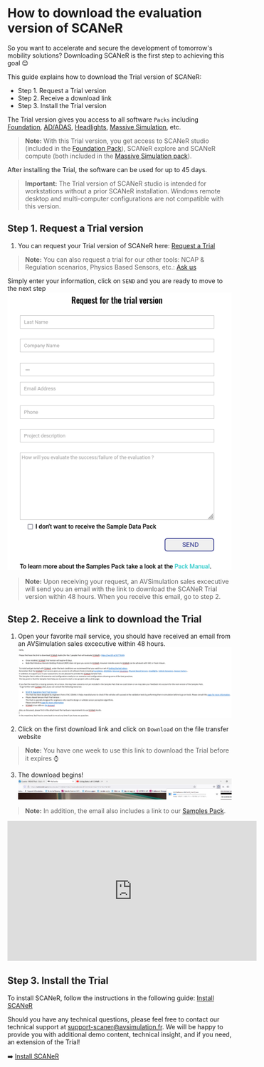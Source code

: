 # How to download the evaluation version of SCANeR

So you want to accelerate and secure the development of tomorrow's mobility solutions? Downloading SCANeR is the first step to achieving this goal 😊

This guide explains how to download the Trial version of SCANeR:
- Step 1. Request a Trial version
- Step 2. Receive a download link
- Step 3. Install the Trial version

The Trial version gives you access to all software `Packs` including [Foundation](https://www.avsimulation.com/pack-foundation/), [AD/ADAS](https://www.avsimulation.com/pack-ad-adas/), [Headlights](https://www.avsimulation.com/pack-headlights/), [Massive Simulation](https://www.avsimulation.com/pack-massive-simulation/), etc.
> **Note:** With this Trial version, you get access to SCANeR studio (included in the [Foundation Pack](https://www.avsimulation.com/pack-foundation/)), SCANeR explore and SCANeR compute (both included in the [Massive Simulation pack](https://www.avsimulation.com/pack-massive-simulation/)).

After installing the Trial, the software can be used for up to 45 days.

> **Important:** The Trial version of SCANeR studio is intended for workstations without a prior SCANeR installation. Windows remote desktop and multi-computer configurations are not compatible with this version.

## Step 1. Request a Trial version

1. You can request your Trial version of SCANeR here: [Request a Trial](https://www.avsimulation.com/scaner-studio-trial/)

> **Note:** You can also request a trial for our other tools: NCAP & Regulation scenarios, Physics Based Sensors, etc.: [Ask us](https://www.avsimulation.com/free-download/)

Simply enter your information, click on `SEND` and you are ready to move to the next step
![](./assets/Request_for_the_trial.png)
> **Note:** Upon receiving your request, an AVSimulation sales excecutive will send you an email with the link to download the SCANeR Trial version within 48 hours. When you receive this email, go to step 2.

## Step 2. Receive a link to download the Trial

1. Open your favorite mail service, you should have received an email from an AVSimulation sales excecutive within 48 hours.
![](./assets/mail_download_SCANeR.png)

2. Click on the first download link and click on `Download` on the file transfer website
> **Note:** You have one week to use this link to download the Trial before it expires ⌚

3. The download begins!
![](./assets/Download_Begins.png)

> **Note:** In addition, the email also includes a link to our [Samples Pack](../HT_InstallSamplesPack/HT_InstallSamplesPack.html).

<iframe width="560" height="315" src="https://www.youtube.com/embed/joE1Fi09eEY" title="YouTube video player" frameborder="0" allow="accelerometer; autoplay; clipboard-write; encrypted-media; gyroscope; picture-in-picture" allowfullscreen></iframe>

## Step 3. Install the Trial

To install SCANeR, follow the instructions in the following guide: [Install SCANeR](../HT_Install_SCANeR_studio/HT_Install_SCANeR_studio.md)

Should you have any technical questions, please feel free to contact our technical support at [support-scaner@avsimulation.fr](support-scaner@avsimulation.fr). We will be happy to provide you with additional demo content, technical insight, and if you need, an extension of the Trial!

:arrow_right: [Install SCANeR](../HT_Install_SCANeR_studio/HT_Install_SCANeR_studio.md)
